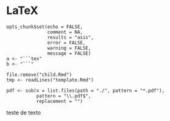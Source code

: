 # LaTeX

```{r setup, include=FALSE}
opts_chunk$set(echo = FALSE,
               comment = NA,
               results = "asis",
               error = FALSE,
               warning = FALSE,
               message = FALSE)
a <- "```tex"
b <- "```"
```
```{r, include=FALSE}
file.remove("child.Rmd")
tmp <- readLines("template.Rmd")

pdf <- sub(x = list.files(path = "./", pattern = "*.pdf"),
           pattern = "\\.pdf$",
           replacement = "")

```

teste de texto

```{r, child = "child.Rmd"}
```

